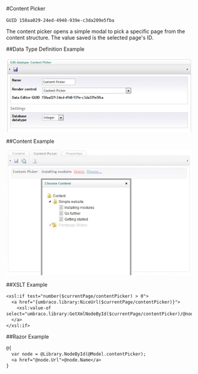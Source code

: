 #Content Picker

`GUID 158aa029-24ed-4948-939e-c3da209e5fba`

The content picker opens a simple modal to pick a specific page from the content structure. The value saved is the selected page's ID. 

##Data Type Definition Example

![Approved Color Data Type Definition](images/Content-Picker-DataType.jpg?raw=true)

##Content Example

![Approved Color Data Type Definition](images/Content-Picker-Content.jpg?raw=true)

##XSLT Example

	<xsl:if test="number($currentPage/contentPicker) > 0">  
	  <a href="{umbraco.library:NiceUrl($currentPage/contentPicker)}">
	    <xsl:value-of select="umbraco.library:GetXmlNodeById($currentPage/contentPicker)/@nodeName"/>
	  </a>
	</xsl:if>

##Razor Example

	@{
	  var node = @Library.NodeById(@Model.contentPicker);
	  <a href="@node.Url">@node.Name</a>
	}